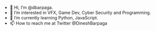 - 👋 Hi, I’m @dbarpaga.
- 👀 I’m interested in VFX, Game Dev, Cyber Security and Programming.
- 🌱 I’m currently learning Python, JavaScript.
- 📫 How to reach me at Twitter @DineshBarpaga

<!---
dbarpaga/dbarpaga is a ✨ special ✨ repository because its `README.md` (this file) appears on your GitHub profile.
You can click the Preview link to take a look at your changes.
--->
